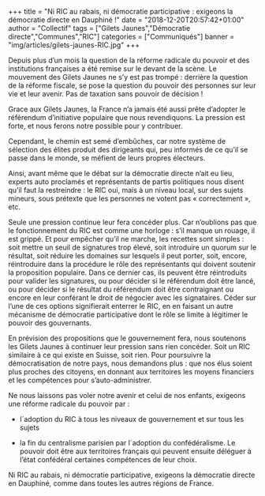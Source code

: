 +++
title = "Ni RIC au rabais, ni démocratie participative : exigeons la démocratie directe en Dauphiné !"
date = "2018-12-20T20:57:42+01:00"
author = "Collectif"
tags = ["Gilets Jaunes","Démocratie directe","Communes","RIC"]
categories = ["Communiqués"]
banner = "img/articles/gilets-jaunes-RIC.jpg"
+++

Depuis plus d’un mois la question de la réforme radicale du pouvoir et des
institutions françaises a été remise sur le devant de la scène. Le mouvement
des Gilets Jaunes ne s’y est pas trompé : derrière la question de la réforme
fiscale, se pose la question du pouvoir des personnes sur leur vie et leur
avenir. Pas de taxation sans pouvoir de décision ! 

Grace aux Gilets Jaunes, la France n’a jamais été aussi prête d’adopter le
référendum d’initiative populaire que nous revendiquons. La pression est forte,
et nous ferons notre possible pour y contribuer. 

Cependant, le chemin est semé d’embûches, car notre système de sélection des
élites produit des dirigeants qui, peu informés de ce qu’il se passe dans le
monde, se méfient de leurs propres électeurs. 

Ainsi, avant même que le débat sur la démocratie directe n’ait eu lieu,
experts auto proclamés et représentants de partis politiques nous disent qu’il
faut la restreindre : le RIC oui, mais à un niveau local, sur des sujets
mineurs, sous prétexte que les personnes ne votent pas « correctement », etc.

Seule une pression continue leur fera concéder plus. Car n’oublions pas que le
fonctionnement du RIC est comme une horloge : s’il manque un rouage, il est
grippé. Et pour empêcher qu’il ne marche, les recettes sont simples : soit
mettre un seuil de signatures trop élevé, soit introduire un quorum sur le
résultat, soit réduire les domaines sur lesquels il peut porter, soit, encore,
réintroduire dans la procédure le rôle des représentants qui doivent soutenir
la proposition populaire. Dans ce dernier cas, ils peuvent être réintroduits
pour valider les signatures, ou pour décider si le référendum doit être lancé,
ou pour décider si le résultat du référendum doit être contraignant ou encore
en leur conférant le droit de négocier avec les signataires. Céder sur l’une de
ces options signifierait enterrer le RIC, en en faisant un autre mécanisme de
démocratie participative dont le rôle se limite à légitimer le pouvoir des
gouvernants. 

En prévision des propositions que le gouvernement fera, nous soutenons les
Gilets Jaunes à continuer leur pression sans rien concéder. Soit un RIC
similaire à ce qui existe en Suisse, soit rien. Pour poursuivre la
démocratisation de notre pays, nous demandons plus : que nos élus soient plus
proches des citoyens, en donnant aux territoires les moyens financiers et les
compétences pour s’auto-administrer. 

Ne nous laissons pas voler notre avenir et celui de nos enfants, exigeons une
réforme radicale du pouvoir par :

 * l´adoption du RIC à tous les niveaux de gouvernement et sur tous les sujets

 * la fin du centralisme parisien par l´adoption du confédéralisme. Le pouvoir
   doit être aux territoires français qui peuvent ensuite déléguer à l’état
   confédéral certaines compétences de leur choix. 

Ni RIC au rabais, ni démocratie participative, exigeons la démocratie directe
en Dauphiné, comme dans toutes les autres régions de France. 

